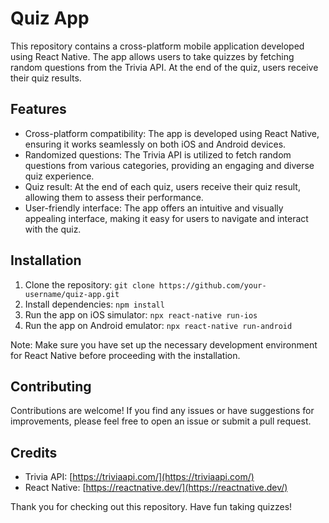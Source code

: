 # Quiz App

This repository contains a cross-platform mobile application developed using React Native. The app allows users to take quizzes by fetching random questions from the Trivia API. At the end of the quiz, users receive their quiz results.

## Features

- Cross-platform compatibility: The app is developed using React Native, ensuring it works seamlessly on both iOS and Android devices.
- Randomized questions: The Trivia API is utilized to fetch random questions from various categories, providing an engaging and diverse quiz experience.
- Quiz result: At the end of each quiz, users receive their quiz result, allowing them to assess their performance.
- User-friendly interface: The app offers an intuitive and visually appealing interface, making it easy for users to navigate and interact with the quiz.

## Installation

1. Clone the repository: `git clone https://github.com/your-username/quiz-app.git`
2. Install dependencies: `npm install`
3. Run the app on iOS simulator: `npx react-native run-ios`
4. Run the app on Android emulator: `npx react-native run-android`

Note: Make sure you have set up the necessary development environment for React Native before proceeding with the installation.

## Contributing

Contributions are welcome! If you find any issues or have suggestions for improvements, please feel free to open an issue or submit a pull request.

## Credits

- Trivia API: [https://triviaapi.com/](https://triviaapi.com/)
- React Native: [https://reactnative.dev/](https://reactnative.dev/)

Thank you for checking out this repository. Have fun taking quizzes!
